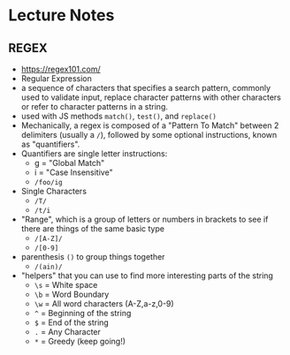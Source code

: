 # Lecture Notes

## REGEX
- https://regex101.com/
- Regular Expression
- a sequence of characters that specifies a search pattern, commonly used to validate input, replace character patterns with other characters or refer to character patterns in a string.
- used with JS methods `match()`, `test()`, and `replace()`
- Mechanically, a regex is composed of a "Pattern To Match" between 2 delimiters (usually a `/`), followed by some optional instructions, known as "quantifiers".  
- Quantifiers are single letter instructions:
  - g = "Global Match"
  - i = "Case Insensitive"
  - `/foo/ig`
- Single Characters
  - `/T/`
  - `/t/i`
- "Range", which is a group of letters or numbers in brackets to see if there are things of the same basic type
  - `/[A-Z]/` 
  - `/[0-9]`
- parenthesis `()` to group things together
  - `/(ain)/`
- "helpers" that you can use to find more interesting parts of the string
  - `\s` = White space
  - `\b` = Word Boundary
  - `\w` = All word characters (A-Z,a-z,0-9)
  - `^` = Beginning of the string
  - `$` = End of the string
  - `.` = Any Character
  - `*` = Greedy (keep going!)


